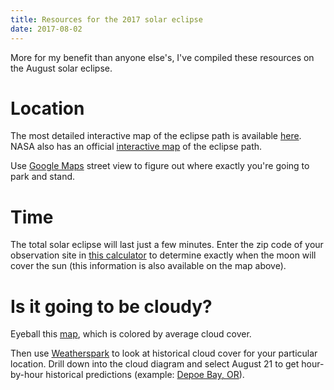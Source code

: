 ```yaml
---
title: Resources for the 2017 solar eclipse
date: 2017-08-02
---
```


More for my benefit than anyone else's, I've compiled these resources on the August solar eclipse.

# Location

The most detailed interactive map of the eclipse path is available [here](http://xjubier.free.fr/en/site_pages/solar_eclipses/TSE_2017_GoogleMapFull.html).  NASA also has an official [interactive map](https://eclipse2017.nasa.gov/sites/default/files/interactive_map/index.html) of the eclipse path.

Use [Google Maps](https://www.google.com/maps) street view to figure out where exactly you're going to park and stand.

# Time

The total solar eclipse will last just a few minutes.  Enter the zip code of your observation site in [this calculator](https://www.vox.com/science-and-health/2017/7/25/16019892/solar-eclipse-2017-interactive-map) to determine exactly when the moon will cover the sun (this information is also available on the map above).

# Is it going to be cloudy?

Eyeball this [map](https://storage.googleapis.com/mdh-examples/2017-eclipse-clouds/index.html), which is colored by average cloud cover.

Then use [Weatherspark](https://weatherspark.com/) to look at historical cloud cover for your particular location.  Drill down into the cloud diagram and select August 21 to get hour-by-hour historical predictions (example: [Depoe Bay, OR](https://weatherspark.com/d/341/8/21/Average-Weather-on-August-21-in-Depoe-Bay-Oregon-United-States#Sections-Clouds)).
